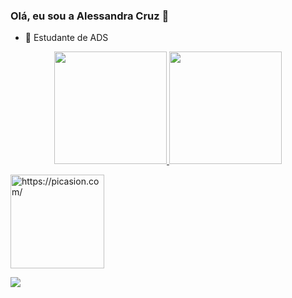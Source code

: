 ### Olá, eu sou a Alessandra Cruz 👋 

- 🔭 Estudante de ADS

<div align="center">
  <a href="https://github.com/alessandrasouzacruz">
  <img height="180em" src="https://github-readme-stats.vercel.app/api?username=alessandrasouzacruz&show_icons=true&theme=dracula&include_all_commits=true&count_private=true"/>
  <img height="180em" src="https://github-readme-stats.vercel.app/api/top-langs/?username=alessandrasouzacruz&layout=compact&langs_count=7&theme=dracula"/>
</div>

<a href="https://picasion.com/"><img src="https://i.picasion.com/pic92/26b30fb08747a22b4409f1ab969d33d3.gif" width="150" height="150" border="0" alt="https://picasion.com/" /></a><br/>


<a href="https://www.linkedin.com/in/alessandra-c-souza-cruz-45875016a" target="_blank"><img src="https://img.shields.io/badge/-LinkedIn-%230077B5?style=for-the-badge&logo=linkedin&logoColor=white" target="_blank"></a> 
